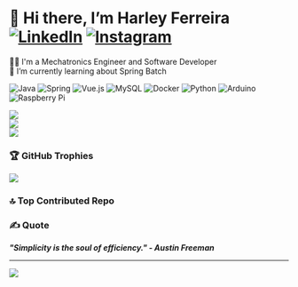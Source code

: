 # 👋 Hi there, I’m Harley Ferreira &nbsp; [![LinkedIn](https://img.shields.io/badge/LinkedIn-%230077B5.svg?logo=linkedin&logoColor=white)](https://linkedin.com/in/harley-ferreira-93532a15b/) [![Instagram](https://img.shields.io/badge/Instagram-%23E4405F.svg?logo=Instagram&logoColor=white)](https://instagram.com/harlley.fs) 

🧑‍💻 I'm a Mechatronics Engineer and Software Developer<br>🌱 I’m currently learning about Spring Batch<br>

![Java](https://img.shields.io/badge/java-%23ED8B00.svg?style=for-the-badge&logo=openjdk&logoColor=white) ![Spring](https://img.shields.io/badge/spring-%236DB33F.svg?style=for-the-badge&logo=spring&logoColor=white) 
![Vue.js](https://img.shields.io/badge/vue.js-%2335495e.svg?style=for-the-badge&logo=vuedotjs&logoColor=%234FC08D) ![MySQL](https://img.shields.io/badge/mysql-%2300000f.svg?style=for-the-badge&logo=mysql&logoColor=white) 
![Docker](https://img.shields.io/badge/docker-%230db7ed.svg?style=for-the-badge&logo=docker&logoColor=white) ![Python](https://img.shields.io/badge/python-3670A0?style=for-the-badge&logo=python&logoColor=ffdd54) 
![Arduino](https://img.shields.io/badge/-Arduino-00979D?style=for-the-badge&logo=Arduino&logoColor=white) ![Raspberry Pi](https://img.shields.io/badge/-RaspberryPi-C51A4A?style=for-the-badge&logo=Raspberry-Pi) 

![](https://github-readme-stats.vercel.app/api?username=harley-ferreira&theme=radical&hide_border=false&include_all_commits=false&count_private=false)<br/>
![](https://github-readme-streak-stats.herokuapp.com/?user=harley-ferreira&theme=radical&hide_border=false)<br/>
![](https://github-readme-stats.vercel.app/api/top-langs/?username=harley-ferreira&theme=radical&hide_border=false&include_all_commits=false&count_private=false&layout=compact)

### 🏆 GitHub Trophies 
![](https://github-profile-trophy.vercel.app/?username=harley-ferreira&theme=radical&no-frame=false&no-bg=true&margin-w=4)

### 🔝 Top Contributed Repo
[//]:![](https://github-contributor-stats.vercel.app/api?username=harley-ferreira&limit=5&theme=dark&combine_all_yearly_contributions=true)

### ✍️ Quote
<b><i>"Simplicity is the soul of efficiency."<i/> - Austin Freeman<b/>

---
[![](https://visitcount.itsvg.in/api?id=harley-ferreira&icon=5&color=0)](https://visitcount.itsvg.in)
